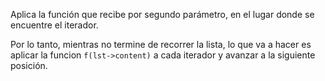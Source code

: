 Aplica la función que recibe por segundo parámetro, en el lugar donde se encuentre el iterador.

Por lo tanto, mientras no termine de recorrer la lista, lo que va a hacer es aplicar la funcion `f(lst->content)` a cada iterador y avanzar a la siguiente posición.